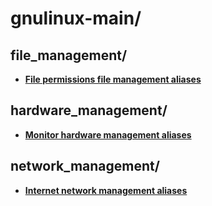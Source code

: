 
# gnulinux-main/

## file_management/

* [**File permissions file management aliases**](file_management/file-permissions-file-management.aliases)

## hardware_management/

* [**Monitor hardware management aliases**](hardware_management/monitor-hardware-management.aliases)

## network_management/

* [**Internet network management aliases**](network_management/internet-network-management.aliases)


